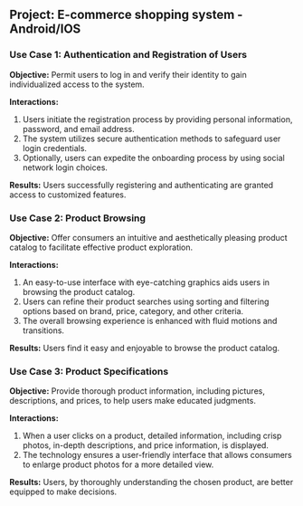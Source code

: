 ## Project: E-commerce shopping system - Android/IOS

### **Use Case 1: Authentication and Registration of Users**

**Objective:** Permit users to log in and verify their identity to gain individualized access to the system.

**Interactions:**
1. Users initiate the registration process by providing personal information, password, and email address.
2. The system utilizes secure authentication methods to safeguard user login credentials.
3. Optionally, users can expedite the onboarding process by using social network login choices.

**Results:** Users successfully registering and authenticating are granted access to customized features.

### Use Case 2: Product Browsing

**Objective:** Offer consumers an intuitive and aesthetically pleasing product catalog to facilitate effective product exploration.

**Interactions:**
1. An easy-to-use interface with eye-catching graphics aids users in browsing the product catalog.
2. Users can refine their product searches using sorting and filtering options based on brand, price, category, and other criteria.
3. The overall browsing experience is enhanced with fluid motions and transitions.

**Results:** Users find it easy and enjoyable to browse the product catalog.

### Use Case 3: Product Specifications

**Objective:** Provide thorough product information, including pictures, descriptions, and prices, to help users make educated judgments.

**Interactions:**
1. When a user clicks on a product, detailed information, including crisp photos, in-depth descriptions, and price information, is displayed.
2. The technology ensures a user-friendly interface that allows consumers to enlarge product photos for a more detailed view.

**Results:** Users, by thoroughly understanding the chosen product, are better equipped to make decisions.
